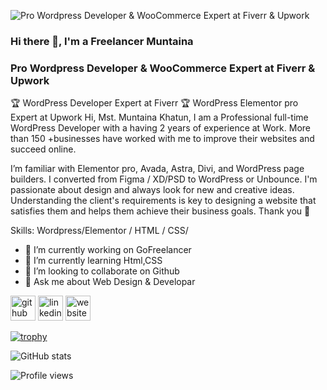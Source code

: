 ![Pro Wordpress Developer & WooCommerce Expert at Fiverr & Upwork](https://media-exp1.licdn.com/dms/image/C5616AQEOhM2aEnvxzg/profile-displaybackgroundimage-shrink_350_1400/0/1659973245116?e=1671062400&v=beta&t=TNHGwtM8dLF30Tt6tYf2zycHyBOp30d3yD90QuQyb9Q)
### Hi there 👋, I'm a Freelancer Muntaina
### Pro Wordpress Developer & WooCommerce Expert at Fiverr & Upwork

🏆 WordPress Developer Expert at Fiverr
🏆 WordPress Elementor pro Expert at Upwork
Hi,
Mst. Muntaina Khatun, I am a Professional full-time WordPress Developer with a having 2 years of experience at Work. More than 150 +businesses have worked with me to improve their websites and succeed online.

I’m familiar with Elementor pro, Avada, Astra, Divi, and WordPress page builders. I converted from Figma / XD/PSD to WordPress or Unbounce. I'm passionate about design and always look for new and creative ideas. Understanding the client's requirements is key to designing a website that satisfies them and helps them achieve their business goals. 
Thank you 💚

Skills: Wordpress/Elementor / HTML / CSS/

- 🔭 I’m currently working on GoFreelancer 
- 🌱 I’m currently learning Html,CSS 
- 👯 I’m looking to collaborate on Github 
- 💬 Ask me about Web Design & Developar 


[<img src='https://cdn.jsdelivr.net/npm/simple-icons@3.0.1/icons/github.svg' alt='github' height='40'>](https://github.com/https://github.com/mstmuntainakhatun)  [<img src='https://cdn.jsdelivr.net/npm/simple-icons@3.0.1/icons/linkedin.svg' alt='linkedin' height='40'>](https://www.linkedin.com/in/www.linkedin.com/in/mst-muntainkhatun/)  [<img src='https://cdn.jsdelivr.net/npm/simple-icons@3.0.1/icons/icloud.svg' alt='website' height='40'>](https://dev-muntaina.pantheonsite.io/)  

[![trophy](https://github-profile-trophy.vercel.app/?username=https://github.com/freelancermuntaina)](https://github.com/ryo-ma/github-profile-trophy)

![GitHub stats](https://github-readme-stats.vercel.app/api?username=https://github.com/freelancermuntaina&show_icons=true)  

![Profile views](https://gpvc.arturio.dev/https://github.com/freelancermuntaina)  
